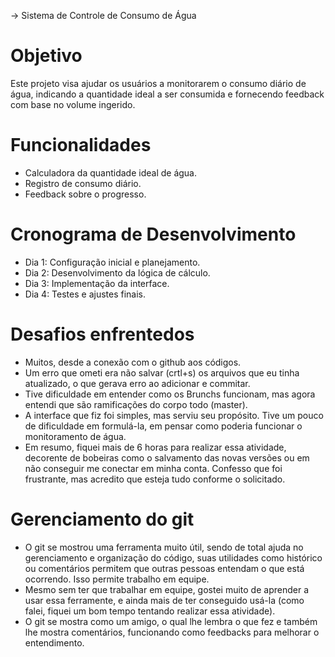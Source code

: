 -> Sistema de Controle de Consumo de Água

# Objetivo
Este projeto visa ajudar os usuários a monitorarem o consumo diário de água, indicando a quantidade ideal a ser consumida e fornecendo feedback com base no volume ingerido.

# Funcionalidades
- Calculadora da quantidade ideal de água.
- Registro de consumo diário.
- Feedback sobre o progresso.

# Cronograma de Desenvolvimento
- Dia 1: Configuração inicial e planejamento.
- Dia 2: Desenvolvimento da lógica de cálculo.
- Dia 3: Implementação da interface.
- Dia 4: Testes e ajustes finais.

# Desafios enfrentedos
- Muitos, desde a conexão com o github aos códigos. 
- Um erro que ometi era não salvar (crtl+s) os arquivos que eu tinha atualizado, o que gerava erro ao adicionar e commitar.
- Tive dificuldade em entender como os Brunchs funcionam, mas agora entendi que são ramificações do corpo todo (master).
- A interface que fiz foi simples, mas serviu seu propósito. Tive um pouco de dificuldade em formulá-la, em pensar como poderia funcionar o monitoramento de água.
- Em resumo, fiquei mais de 6 horas para realizar essa atividade, decorente de bobeiras como o salvamento das novas versões ou em não conseguir me conectar em minha conta. Confesso que foi frustrante, mas acredito que esteja tudo conforme o solicitado.

# Gerenciamento do git
- O git se mostrou uma ferramenta muito útil, sendo de total ajuda no gerenciamento e organização do código, suas utilidades como histórico ou comentários permitem que outras pessoas entendam o que está ocorrendo. Isso permite trabalho em equipe.
- Mesmo sem ter que trabalhar em equipe, gostei muito de aprender a usar essa ferramente, e ainda mais de ter conseguido usá-la (como falei, fiquei um bom tempo tentando realizar essa atividade). 
- O git se mostra como um amigo, o qual lhe lembra o que fez e também lhe mostra comentários, funcionando como feedbacks para melhorar o entendimento. 